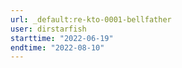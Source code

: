 ```yaml
---
url: _default:re-kto-0001-bellfather
user: dirstarfish
starttime: "2022-06-19"
endtime: "2022-08-10"
---
```

<reserve />
